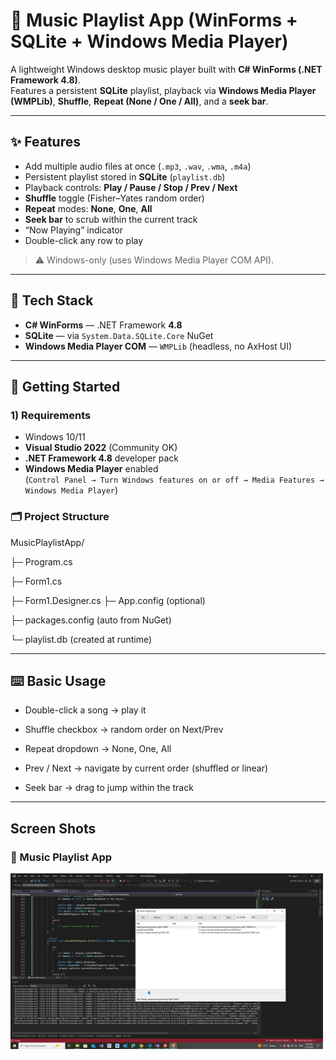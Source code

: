 # 🎵 Music Playlist App (WinForms + SQLite + Windows Media Player)

A lightweight Windows desktop music player built with **C# WinForms (.NET Framework 4.8)**.  
Features a persistent **SQLite** playlist, playback via **Windows Media Player (WMPLib)**, **Shuffle**, **Repeat (None / One / All)**, and a **seek bar**.

---

## ✨ Features

- Add multiple audio files at once (`.mp3`, `.wav`, `.wma`, `.m4a`)
- Persistent playlist stored in **SQLite** (`playlist.db`)
- Playback controls: **Play / Pause / Stop / Prev / Next**
- **Shuffle** toggle (Fisher–Yates random order)
- **Repeat** modes: **None**, **One**, **All**
- **Seek bar** to scrub within the current track
- “Now Playing” indicator
- Double-click any row to play

> ⚠️ Windows-only (uses Windows Media Player COM API).

---

## 🧰 Tech Stack

- **C# WinForms** — .NET Framework **4.8**
- **SQLite** — via `System.Data.SQLite.Core` NuGet
- **Windows Media Player COM** — `WMPLib` (headless, no AxHost UI)

---

## 🚀 Getting Started

### 1) Requirements
- Windows 10/11
- **Visual Studio 2022** (Community OK)
- **.NET Framework 4.8** developer pack
- **Windows Media Player** enabled  
  (`Control Panel → Turn Windows features on or off → Media Features → Windows Media Player`)

### 🗂️ Project Structure

MusicPlaylistApp/

├─ Program.cs

├─ Form1.cs

├─ Form1.Designer.cs
├─ App.config                (optional)

├─ packages.config           (auto from NuGet)

└─ playlist.db               (created at runtime)

---

## ⌨️ Basic Usage

- Double-click a song → play it

- Shuffle checkbox → random order on Next/Prev

- Repeat dropdown → None, One, All

- Prev / Next → navigate by current order (shuffled or linear)

- Seek bar → drag to jump within the track
---

## Screen Shots

### 🎵 Music Playlist App
<img src="./music.png" alt="Main Window" width="500"/>
